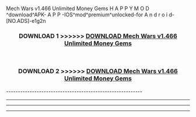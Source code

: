  Mech Wars v1.466 Unlimited Money Gems  H A P P Y M O D ^download^APK- A P P -IOS^mod^premium^unlocked-for A n d r o i d-[NO.ADS]-e1g2n



<div align="center">

<h3>DOWNLOAD 1 >>>>>> <a href="https://en-mod.web.app/?en= Mech Wars v1.466 Unlimited Money Gems ">DOWNLOAD Mech Wars v1.466 Unlimited Money Gems  </a></h3><br>

<h3>DOWNLOAD 2 >>>>>> <a href="https://en-mod.web.app/?en= Mech Wars v1.466 Unlimited Money Gems ">DOWNLOAD Mech Wars v1.466 Unlimited Money Gems  </a></h3>

</div>
----------------------------------------------------------

----------------------------------------------------------

----------------------------------------------------------

----------------------------------------------------------



